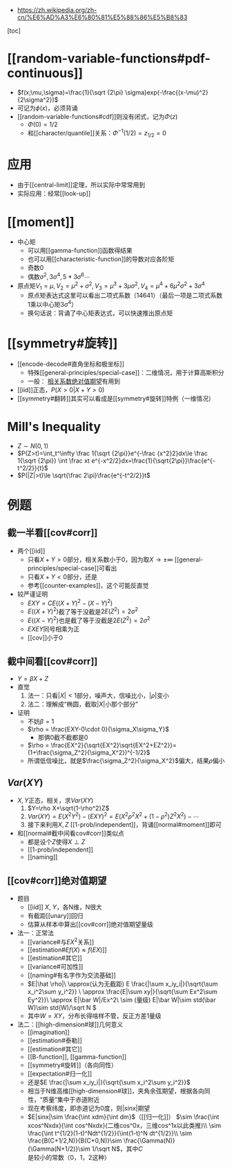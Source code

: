 - https://zh.wikipedia.org/zh-cn/%E6%AD%A3%E6%80%81%E5%88%86%E5%B8%83

[toc]
# [[random-variable-functions#pdf-continuous]]
- $f(x;\mu,\sigma)=\frac{1}{\sqrt {2\pi} \sigma}exp(-\frac{(x-\mu)^2}{2\sigma^2})$
- 可记为$\phi(x)$，必须背诵
- [[random-variable-functions#cdf]]则没有闭式，记为$\Phi(z)$
  - $\Phi(0)=1/2$
  - 和[[character/quantile]]关系：$\Phi^{-1}(1/2)=z_{1/2}=0$
# 应用
- 由于[[central-limit]]定理，所以实际中常常用到
- 实际应用：经常[[look-up]]
# [[moment]]
- 中心矩
  - 可以用[[gamma-function]]函数得结果
  - 也可以用[[characteristic-function]]的导数对应各阶矩
  - 奇数0
  - 偶数$\sigma^2, 3\sigma^4,5*3\sigma^6\cdots$
- 原点矩$V_1=\mu, V_2=\mu^2+\sigma^2, V_3 = \mu^3 + 3\mu \sigma^2,V_4=\mu^4 + 6\mu^2\sigma^2+3\sigma^4$
    - 原点矩表达式这里可以看出二项式系数（14641）（最后一项是二项式系数1乘以中心矩$3\sigma^4$）
    - 换句话说：背诵了中心矩表达式，可以快速推出原点矩
# [[symmetry#旋转]]
- [[encode-decode#直角坐标和极坐标]]
  - 特殊[[general-principles/special-case]]：二维情况，用于计算高斯积分
  - 一般： [相关系数绝对值期望](#绝对值期望)有用到
- [[iid]]正态，$P(X>0|X+Y>0)$
- [[symmetry#翻转]]其实可以看成是[[symmetry#旋转]]特例（一维情况）
# Mill's Inequality
- $Z\sim N(0,1)$
- $P(Z>t)=\int_t^\infty \frac 1{\sqrt {2\pi}}e^{-\frac {x^2}2}dx\le \frac 1{\sqrt {2\pi}} \int \frac xt e^{-x^2/2}dx=\frac{1}{\sqrt{2\pi}}\frac{e^{-t^2/2}}{t}$
- $P(|Z|>t)\le \sqrt{\frac 2\pi}\frac{e^{-t^2/2}}t$
# 例题
## 截一半看[[cov#corr]]
- 两个[[iid]]
  - 只看$X+Y>0$部分，相关系数小于0，因为取$X\to \pm \infty$ [[general-principles/special-case]]可看出
  - 只看$X+Y<0$部分，还是
  - 参考[[counter-examples]]，这个可能反直觉
- 较严谨证明
  - $EXY=CE((X+Y)^2-(X-Y)^2)$
  - $E((X+Y)^2)$截了等于没截是$2E(Z^2)=2\sigma^2$
  - $E((X-Y)^2)$也是截了等于没截是$2E(Z^2)=2\sigma^2$
  - $EXEY$同号相乘为正
  - [[cov]]小于0
## 截中间看[[cov#corr]]
- $Y=\beta X +Z$
- 直觉
  1. 法一：只看$|X|<1$部分，噪声大，信噪比小，$|\rho|$变小
  2. 法二：理解成“椭圆，截取$|X|$小那个部分”
- 证明
  - 不妨$\beta = 1$
  - $\rho = \frac{EXY-0\cdot 0}{\sigma_X\sigma_Y}$
    - 那俩0截不截都是0
  - $\rho = \frac{EX^2}{\sqrt{EX^2}\sqrt{EX^2+EZ^2}}=(1+\frac{\sigma_Z^2}{\sigma_X^2})^{-1/2}$
  - 所谓低信噪比，就是$\frac{\sigma_Z^2}{\sigma_X^2}$偏大，结果$\rho$偏小
## $Var(XY)$
- $X,Y$正态，相关，求$Var(XY)$
  1. $Y=\rho X+\sqrt{1-\rho^2}Z$
  2. $Var(XY)=E(X^2Y^2)-(EXY)^2=E(X^2\rho^2X^2+(1-\rho^2)Z^2X^2)-\cdots$
  3. 接下来利用$X,Z$ [[1-prob/independent]]，背诵[[normal#moment]]即可
- 和[[normal#截中间看cov#corr]]类似点
  - 都是设个$Z$使得$X\perp Z$
  - [[1-prob/independent]]
  - [[naming]]
## [[cov#corr]]绝对值期望
- 题目
  - [[iid]] $X$, $Y$，各N维，N很大
  - 有截距[[unary]]回归
  - 估算从样本中算出[[cov#corr]]绝对值期望量级
- 法一：正常法
  - [[variance#与$EX^2$关系]]
  - [[estimation#$Ef(X)\approx f(EX)$]]
  - [[estimation#其它]]
  - [[variance#可加性]]
  - [[naming#有名字作为交流基础]]
  - $E|\hat \rho|\\
    \approx(认为无截距) E \frac{|\sum x_iy_i|}{\sqrt{\sum x_i^2\sum y_i^2}} \\
    \approx \frac{E|\sum xy|}{\sqrt{\sum Ex^2\sum Ey^2}}\\
    \approx E|\bar W|/Ex^2\\
    \sim (量级) E|\bar W|\sim std(\bar W)\sim std(W)/\sqrt N
    $
  - 其中$W=XY$，分布长得啥样不管，反正方差$1$量级
- 法二：[[high-dimension#球]]几何意义
  - [[imagination]]
  - [[estimation#泰勒]]
  - [[estimation#其它]]
  - [[B-function]], [[gamma-function]]
  - [[symmetry#旋转]]（各向同性）
  - [[expectation#归一化]]
  - 还是$E \frac{|\sum x_iy_i|}{\sqrt{\sum x_i^2\sum y_i^2}}$
  - 相当于N维高维[[high-dimension#球]]，夹角余弦期望，根据各向同性，“质量”集中于赤道附近
  - 现在考察纬度，即赤道记为0度，则$|sinx|$期望
  - $E|sinx|\sim \frac{\int xdm}{\int dm}$（[[归一化]]）
    $\sim \frac{\int xcos^Nxdx}{\int cos^Nxdx}(二维cos^0x，三维cos^1x以此类推)\\
    \sim \frac{\int t^{1/2}(1-t)^Ndt^{1/2}}{\int(1-t)^N dt^{1/2}}\\
    \sim \frac{B(C+1/2,N)}{B(C+0,N)}\sim \frac{\Gamma(N)}{\Gamma(N+1/2)}\sim 1/\sqrt N$，其中$C$是较小的常数（0，1，2这种）